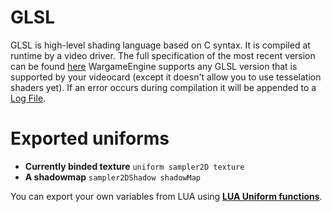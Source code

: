 # GLSL #

GLSL is high-level shading language based on C syntax. It is compiled at runtime by a video driver. The full specification of the most recent version can be found [here](http://www.opengl.org/registry/doc/GLSLangSpec.4.40.pdf)
WargameEngine supports any GLSL version that is supported by your videocard (except it doesn't allow you to use tesselation shaders yet). If an error occurs during compilation it will be appended to a [Log File](Log.md).

# Exported uniforms #

  * **Currently binded texture** `uniform sampler2D texture`
  * **A shadowmap** `sampler2DShadow shadowMap`

You can export your own variables from LUA using **[LUA Uniform functions](LUAUniform.md)**.